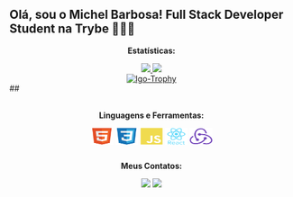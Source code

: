 ## Olá, sou o Michel Barbosa! Full Stack Developer Student na Trybe 👨🏽‍💻
<div align="center">
  <p align="center"><strong>Estatísticas:</strong></p>
  <a href="https://github.com/igopereira1">
  <img height="180em" src="https://github-readme-stats.vercel.app/api?username=igopereira1&show_icons=true&theme=dark&include_all_commits=true&count_private=true"/>
  <img height="180em" src="https://github-readme-stats.vercel.app/api/top-langs/?username=igopereira1&layout=compact&langs_count=7&theme=dark"/>
</div>
  
<div align="center"><a= href="https://github.com/ryo-ma/github-profile-trophy"><img src="https://github-profile-trophy.vercel.app/?username=igopereira1&theme=nord" alt="Igo-Trophy" /></a></div> 
 ## 
<div style="display: inline_block" align="center"><br>
  <p align="center"><strong>Linguagens e Ferramentas:</strong></p>  
  <img align="center" alt="Igo-HTML" height="30" width="40" src="https://raw.githubusercontent.com/devicons/devicon/master/icons/html5/html5-original.svg">
  <img align="center" alt="Igo-CSS" height="30" width="40" src="https://raw.githubusercontent.com/devicons/devicon/master/icons/css3/css3-original.svg">
  <img align="center" alt="Igo-Js" height="30" width="40" src="https://raw.githubusercontent.com/devicons/devicon/master/icons/javascript/javascript-plain.svg">
  <img align="center" alt="Igo-React" height="30" width="40" src="https://github.com/devicons/devicon/blob/master/icons/react/react-original-wordmark.svg">
  <img align="center" alt="Igo-Redux" height="30" width="40" src="https://github.com/devicons/devicon/blob/master/icons/redux/redux-original.svg">
</div>
  
 ## 
<p align="center"><strong>Meus Contatos:</strong></p>
<div align="center"> 
  <a href="https://www.linkedin.com/in/michel-barbosa-dev/" target="_blank"><img src="https://img.shields.io/badge/-LinkedIn-%230077B5?style=for-the-badge&logo=linkedin&logoColor=white" target="_blank"></a> 
  <a href = "mailto:michelbarbosa@outlook.com"><img src="https://img.shields.io/badge/-Gmail-%23333?style=for-the-badge&logo=gmail&logoColor=white" target="_blank"></a>
</div>
